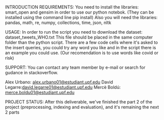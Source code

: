 INTRODUCTION REQUIREMENTS:
You need to install the libraries: smart_open and gensim 
in order to use our python notebok.
(They can be installed using the command line pip install)
Also you will need the libraries:
pandas, math, re, numpy, collections, time, json, nltk

USAGE:
In order to run the script you need to download the dataset: dataset_tweets_WHO.txt 
This file should be placed in the same computer folder than the python script.
There are a few code cells where it's asked to the insert queries, you could try any word you like 
and in the script there is an example you could use. 
(Our recomendation is to use words like covid or risk)

SUPPORT:
You can contact any team member by e-mail or search for gudance in stackoverflow.

Alex Urbano: alex.urbano01@estudiant.upf.edu
David Legarre:david.legarre01@estudiant.upf.edu
Mercè Boldú: merce.boldu01@estudiant.upf.edu

PROJECT STATUS:
After this deliverable, we've finished the part 2 of the project 
(preprocessing, indexing and evaluation), 
and it's remaining the next 2 parts